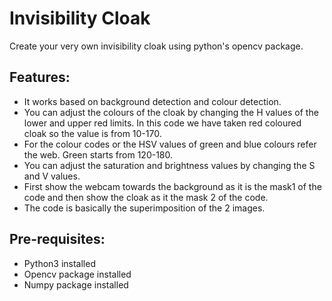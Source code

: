 # Invisibility Cloak
Create your very own invisibility cloak using python's opencv package.

## Features:
* It works based on background detection and colour detection.
* You can adjust the colours of the cloak by changing the H values of the lower and upper red limits. In this code we have taken red coloured cloak so the value is from 10-170.
* For the colour codes or the HSV values of green and blue colours refer the web. Green starts from 120-180.
* You can adjust the saturation and brightness values by changing the S and V values.
* First show the webcam towards the background as it is the mask1 of the code and then show the cloak as it the mask 2 of the code.
* The code is basically the superimposition of the 2 images.

## Pre-requisites:
* Python3 installed
* Opencv package installed
* Numpy package installed
